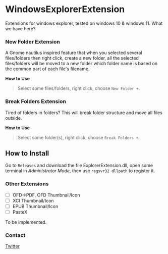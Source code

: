 # WindowsExplorerExtension
Extensions for windows explorer, tested on windows 10 & windows 11. What we have here?

### New Folder Extension

A Gnome nautilus inspired feature that when you selected several files/folders then right click, create a new folder, all the selected files/folders will be moved to a new folder which folder name is based on the common part of each file's filename.

**How to Use**
> Select some files/folders, right click, choose ```New Folder +```.

### Break Folders Extension

Tired of folders in folders? This will break folder structure and move all files outside.

**How to Use**
> Select some folder(s), right click, choose ```Break Folders +```.




## How to Install

Go to ```Releases``` and download the file ExplorerExtension.dll, open some terminal in *Administrator Mode*, then use ```regsvr32 dllpath``` to register it.


### Other Extensions 

- [ ] OFD->PDF, OFD Thumbnail/Icon
- [ ] XCI Thumbnail/Icon
- [ ] EPUB Thumbnail/Icon
- [ ] PasteX

To be implemented.

### Contact

[Twitter](https://twitter.com/anpho)
